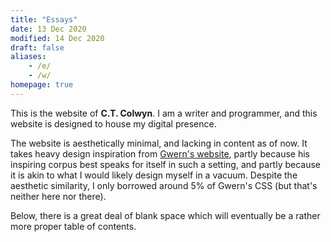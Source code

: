 ```yaml
---
title: "Essays"
date: 13 Dec 2020
modified: 14 Dec 2020
draft: false
aliases:
    - /e/
    - /w/
homepage: true
---
```


This is the website of <span class="force-normal-text">**C.T. Colwyn**. I am a writer and programmer, and this website is designed to house my digital presence.

The website is aesthetically minimal, and lacking in content as of now. It takes heavy design inspiration from [Gwern's website](https://gwern.net/), partly because his inspiring corpus best speaks for itself in such a setting, and partly because it is akin to what I would likely design myself in a vacuum. Despite the aesthetic similarity, I only borrowed around 5% of Gwern's CSS (but that's neither here nor there).

Below, there is a great deal of blank space which will eventually be a rather more proper table of contents.
